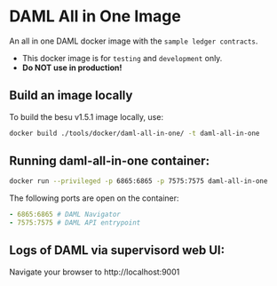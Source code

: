 # DAML All in One Image

An all in one DAML docker image with the `sample ledger contracts`.
- This docker image is for `testing` and `development` only.
- **Do NOT use in production!**

## Build an image locally

To build the besu v1.5.1 image locally, use:
```sh
docker build ./tools/docker/daml-all-in-one/ -t daml-all-in-one
```

## Running daml-all-in-one container:

```sh
docker run --privileged -p 6865:6865 -p 7575:7575 daml-all-in-one
```

The following ports are open on the container:

```yaml
- 6865:6865 # DAML Navigator
- 7575:7575 # DAML API entrypoint

```
## Logs of DAML via supervisord web UI:

Navigate your browser to http://localhost:9001

